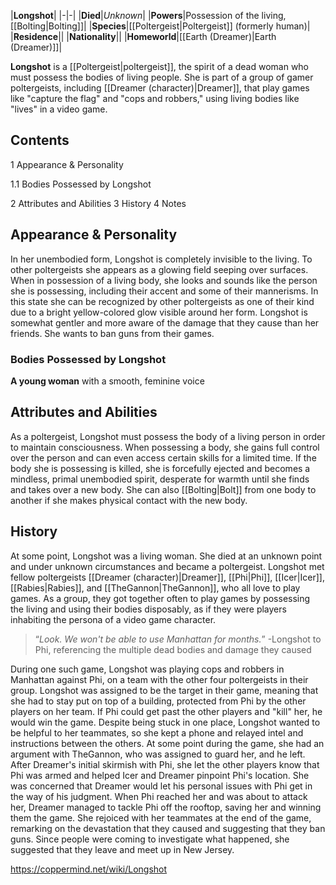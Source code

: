 |**Longshot**|
|-|-|
|**Died**|*Unknown*|
|**Powers**|Possession of the living, [[Bolting\|Bolting]]|
|**Species**|[[Poltergeist\|Poltergeist]] (formerly human)|
|**Residence**||
|**Nationality**||
|**Homeworld**|[[Earth (Dreamer)\|Earth (Dreamer)]]|

**Longshot** is a [[Poltergeist\|poltergeist]], the spirit of a dead woman who must possess the bodies of living people. She is part of a group of gamer poltergeists, including [[Dreamer (character)\|Dreamer]], that play games like "capture the flag" and "cops and robbers," using living bodies like "lives" in a video game.

## Contents

1 Appearance & Personality

1.1 Bodies Possessed by Longshot


2 Attributes and Abilities
3 History
4 Notes


## Appearance & Personality
In her unembodied form, Longshot is completely invisible to the living. To other poltergeists she appears as a glowing field seeping over surfaces. When in possession of a living body, she looks and sounds like the person she is possessing, including their accent and some of their mannerisms. In this state she can be recognized by other poltergeists as one of their kind due to a bright yellow-colored glow visible around her form.
Longshot is somewhat gentler and more aware of the damage that they cause than her friends. She wants to ban guns from their games.

### Bodies Possessed by Longshot
**A young woman** with a smooth, feminine voice
## Attributes and Abilities
As a poltergeist, Longshot must possess the body of a living person in order to maintain consciousness. When possessing a body, she gains full control over the person and can even access certain skills for a limited time. If the body she is possessing is killed, she is forcefully ejected and becomes a mindless, primal unembodied spirit, desperate for warmth until she finds and takes over a new body. She can also [[Bolting\|Bolt]] from one body to another if she makes physical contact with the new body.

## History
At some point, Longshot was a living woman. She died at an unknown point and under unknown circumstances and became a poltergeist.
Longshot met fellow poltergeists [[Dreamer (character)\|Dreamer]], [[Phi\|Phi]], [[Icer\|Icer]], [[Rabies\|Rabies]], and [[TheGannon\|TheGannon]], who all love to play games. As a group, they got together often to play games by possessing the living and using their bodies disposably, as if they were players inhabiting the persona of a video game character.

>“*Look. We won't be able to use Manhattan for months.*”
\-Longshot to Phi, referencing the multiple dead bodies and damage they caused

During one such game, Longshot was playing cops and robbers in Manhattan against Phi, on a team with the other four poltergeists in their group. Longshot was assigned to be the target in their game, meaning that she had to stay put on top of a building, protected from Phi by the other players on her team. If Phi could get past the other players and "kill" her, he would win the game. Despite being stuck in one place, Longshot wanted to be helpful to her teammates, so she kept a phone and relayed intel and instructions between the others. At some point during the game, she had an argument with TheGannon, who was assigned to guard her, and he left.
After Dreamer's initial skirmish with Phi, she let the other players know that Phi was armed and helped Icer and Dreamer pinpoint Phi's location. She was concerned that Dreamer would let his personal issues with Phi get in the way of his judgment. When Phi reached her and was about to attack her, Dreamer managed to tackle Phi off the rooftop, saving her and winning them the game. She rejoiced with her teammates at the end of the game, remarking on the devastation that they caused and suggesting that they ban guns. Since people were coming to investigate what happened, she suggested that they leave and meet up in New Jersey.



https://coppermind.net/wiki/Longshot